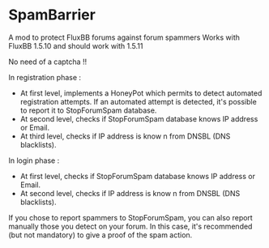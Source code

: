 # SpamBarrier
A mod to protect FluxBB forums against forum spammers
Works with FluxBB 1.5.10 and should work with 1.5.11

No need of a captcha !!

In registration phase :
- At first level, implements a HoneyPot which permits to detect automated registration attempts.
    If an automated attempt is detected, it's possible to report it to StopForumSpam database.
- At second level, checks if StopForumSpam database knows IP address or Email.
- At third level, checks if IP address is know n from DNSBL (DNS blacklists).

In login phase :
- At first level, checks if StopForumSpam database knows IP address or Email.
- At second level, checks if IP address is know n from DNSBL (DNS blacklists).

If you chose to report spammers to StopForumSpam, you can also report manually those you detect on your forum.
In this case, it's recommended (but not mandatory) to give a proof of the spam action.
